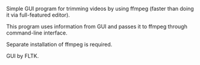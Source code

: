 Simple GUI program for trimming videos by using ffmpeg (faster than doing it via full-featured editor).

This program uses information from GUI and passes it to ffmpeg through command-line interface.

Separate installation of ffmpeg is required.

GUI by FLTK.